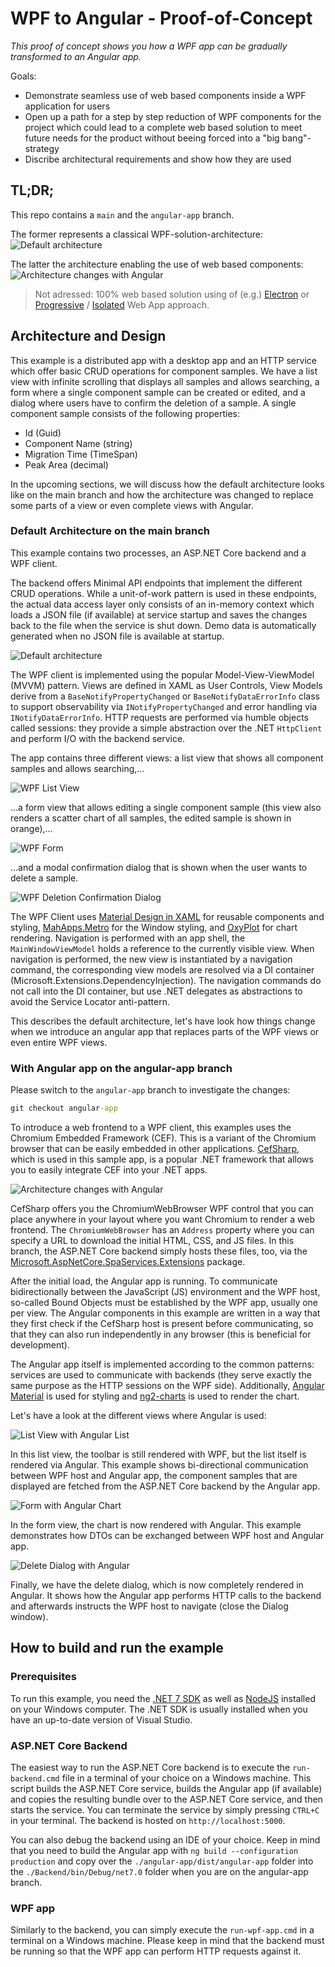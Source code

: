 # WPF to Angular - Proof-of-Concept

*This proof of concept shows you how a WPF app can be gradually transformed to an Angular app.*

Goals:
- Demonstrate seamless use of web based components inside a WPF application for users
- Open up a path for a step by step reduction of WPF components for the project which could lead to a complete web based solution to meet future needs for the product without beeing forced into a "big bang"-strategy
- Discribe architectural requirements and show how they are used

## TL;DR;

This repo contains a `main` and the `angular-app` branch.

The former represents a classical WPF-solution-architecture:
![Default architecture](images/default-architecture.png)

The latter the architecture enabling the use of web based components:
![Architecture changes with Angular](images/architecture-with-angular.png)

> Not adressed: 100% web based solution using of (e.g.) [Electron](https://www.electronjs.org/) or [Progressive](https://developer.mozilla.org/en-US/docs/Web/Progressive_web_apps) / [Isolated](https://chromestatus.com/feature/5146307550248960) Web App approach.

## Architecture and Design

 This example is a distributed app with a desktop app and an HTTP service which offer basic CRUD operations for component samples. We have a list view with infinite scrolling that displays all samples and allows searching, a form where a single component sample can be created or edited, and a dialog where users have to confirm the deletion of a sample. A single component sample consists of the following properties:

- Id (Guid)
- Component Name (string)
- Migration Time (TimeSpan)
- Peak Area (decimal)

In the upcoming sections, we will discuss how the default architecture looks like on the main branch and how the architecture was changed to replace some parts of a view or even complete views with Angular.

### Default Architecture on the main branch

This example contains two processes, an ASP.NET Core backend and a WPF client.

The backend offers Minimal API endpoints that implement the different CRUD operations. While a unit-of-work pattern is used in these endpoints, the actual data access layer only consists of an in-memory context which loads a JSON file (if available) at service startup and saves the changes back to the file when the service is shut down. Demo data is automatically generated when no JSON file is available at startup.

![Default architecture](images/default-architecture.png)

The WPF client is implemented using the popular Model-View-ViewModel (MVVM) pattern. Views are defined in XAML as User Controls, View Models derive from a `BaseNotifyPropertyChanged` or `BaseNotifyDataErrorInfo` class to support observability via `INotifyPropertyChanged` and error handling via `INotifyDataErrorInfo`. HTTP requests are performed via humble objects called sessions: they provide a simple abstraction over the .NET `HttpClient` and perform I/O with the backend service.

The app contains three different views: a list view that shows all component samples and allows searching,...

![WPF List View](images/wpf-list-view.png)

...a form view that allows editing a single component sample (this view also renders a scatter chart of all samples, the edited sample is shown in orange),...

![WPF Form](images/wpf-form.png)

...and a modal confirmation dialog that is shown when the user wants to delete a sample.

![WPF Deletion Confirmation Dialog](images/wpf-delete-dialog.png)

The WPF Client uses [Material Design in XAML](https://github.com/MaterialDesignInXAML/MaterialDesignInXamlToolkit) for reusable components and styling, [MahApps.Metro](https://github.com/MahApps/MahApps.Metro) for the Window styling, and [OxyPlot](https://github.com/oxyplot/oxyplot) for chart rendering. Navigation is performed with an app shell, the `MainWindowViewModel` holds a reference to the currently visible view. When navigation is performed, the new view is instantiated by a navigation command, the corresponding view models are resolved via a DI container (Microsoft.Extensions.DependencyInjection). The navigation commands do not call into the DI container, but use .NET delegates as abstractions to avoid the Service Locator anti-pattern.

This describes the default architecture, let's have look how things change when we introduce an angular app that replaces parts of the WPF views or even entire WPF views.

### With Angular app on the angular-app branch

Please switch to the `angular-app` branch to investigate the changes:

```cmd
git checkout angular-app
```

To introduce a web frontend to a WPF client, this examples uses the Chromium Embedded Framework (CEF). This is a variant of the Chromium browser that can be easily embedded in other applications. [CefSharp](https://github.com/cefsharp/CefSharp), which is used in this sample app, is a popular .NET framework that allows you to easily integrate CEF into your .NET apps.

![Architecture changes with Angular](images/architecture-with-angular.png)

CefSharp offers you the ChromiumWebBrowser WPF control that you can place anywhere in your layout where you want Chromium to render a web frontend. The `ChromiumWebBrowser` has an `Address` property where you can specify a URL to download the initial HTML, CSS, and JS files. In this branch, the ASP.NET Core backend simply hosts these files, too, via the [Microsoft.AspNetCore.SpaServices.Extensions](https://www.nuget.org/packages/Microsoft.AspNetCore.SpaServices.Extensions) package.

After the initial load, the Angular app is running. To communicate bidirectionally between the JavaScript (JS) environment and the WPF host, so-called Bound Objects must be established by the WPF app, usually one per view. The Angular components in this example are written in a way that they first check if the CefSharp host is present before communicating, so that they can also run independently in any browser (this is beneficial for development).

The Angular app itself is implemented according to the common patterns: services are used to communicate with backends (they serve exactly the same purpose as the HTTP sessions on the WPF side). Additionally, [Angular Material](https://material.angular.io/) is used for styling and [ng2-charts](https://github.com/valor-software/ng2-charts) is used to render the chart.

Let's have a look at the different views where Angular is used:

![List View with Angular List](images/list-view-with-angular.png)

In this list view, the toolbar is still rendered with WPF, but the list itself is rendered via Angular. This example shows bi-directional communication between WPF host and Angular app, the component samples that are displayed are fetched from the ASP.NET Core backend by the Angular app.

![Form with Angular Chart](images/form-with-angular-chart.png)

In the form view, the chart is now rendered with Angular. This example demonstrates how DTOs can be exchanged between WPF host and Angular app.

![Delete Dialog with Angular](images/delete-dialog-with-angular.png)

Finally, we have the delete dialog, which is now completely rendered in Angular. It shows how the Angular app performs HTTP calls to the backend and afterwards instructs the WPF host to navigate (close the Dialog window).

## How to build and run the example

### Prerequisites

To run this example, you need the [.NET 7 SDK](https://dotnet.microsoft.com/en-us/download/dotnet/7.0) as well as [NodeJS](https://nodejs.org/en) installed on your Windows computer. The .NET SDK is usually installed when you have an up-to-date version of Visual Studio.

### ASP.NET Core Backend

The easiest way to run the ASP.NET Core backend is to execute the `run-backend.cmd` file in a terminal of your choice on a Windows machine. This script builds the ASP.NET Core service, builds the Angular app (if available) and copies the resulting bundle over to the ASP.NET Core service, and then starts the service. You can terminate the service by simply pressing `CTRL+C` in your terminal. The backend is hosted on `http://localhost:5000`.

You can also debug the backend using an IDE of your choice. Keep in mind that you need to build the Angular app with `ng build --configuration production` and copy over the `./angular-app/dist/angular-app` folder into the `./Backend/bin/Debug/net7.0` folder when you are on the angular-app branch.

### WPF app

Similarly to the backend, you can simply execute the `run-wpf-app.cmd` in a terminal on a Windows machine. Please keep in mind that the backend must be running so that the WPF app can perform HTTP requests against it.